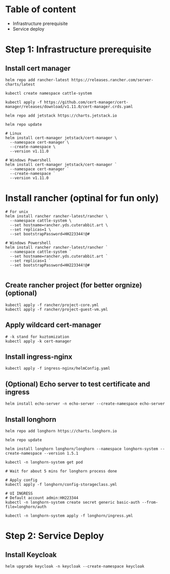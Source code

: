 # Table of content

- Infrastructure prerequisite
- Service deploy

# Step 1: Infrastructure prerequisite

## Install cert manager

```shell
helm repo add rancher-latest https://releases.rancher.com/server-charts/latest

kubectl create namespace cattle-system

kubectl apply -f https://github.com/cert-manager/cert-manager/releases/download/v1.11.0/cert-manager.crds.yaml

helm repo add jetstack https://charts.jetstack.io

helm repo update

# Linux
helm install cert-manager jetstack/cert-manager \
  --namespace cert-manager \
  --create-namespace \
  --version v1.11.0

# Windows Powershell
helm install cert-manager jetstack/cert-manager `
  --namespace cert-manager `
  --create-namespace `
  --version v1.11.0
```

# Install rancher (optinal for fun only)

```shell
# For unix
helm install rancher rancher-latest/rancher \
  --namespace cattle-system \
  --set hostname=rancher.yds.cuterabbit.art \
  --set replicas=1 \
  --set bootstrapPassword=HH223344!@#

# Windows Powershell
helm install rancher rancher-latest/rancher `
  --namespace cattle-system `
  --set hostname=rancher.yds.cuterabbit.art `
  --set replicas=1 `
  --set bootstrapPassword=HH223344!@#
  
```

## Create rancher project (for better orgnize) (optional)
```shell
kubectl apply -f rancher/project-core.yml
kubectl apply -f rancher/project-guest-vm.yml
```

## Apply wildcard cert-manager

```shell
# -k stand for kuztomization
kubectl apply -k cert-manager
```

## Install ingress-nginx

```shell
kubectl apply -f ingress-nginx/helmConfig.yaml
```

## (Optional) Echo server to test certificate and ingress
```shell
helm install echo-server -n echo-server --create-namespace echo-server
```

## Install longhorn

```shell
helm repo add longhorn https://charts.longhorn.io

helm repo update

helm install longhorn longhorn/longhorn --namespace longhorn-system --create-namespace --version 1.5.1

kubectl -n longhorn-system get pod

# Wait for about 5 mins for longhorn process done

# Apply config
kubectl apply -f longhorn/config-storageclass.yml

# UI INGRESS
# Default account admin:HH223344
kubectl -n longhorn-system create secret generic basic-auth --from-file=longhorn/auth

kubectl -n longhorn-system apply -f longhorn/ingress.yml
```

# Step 2: Service Deploy

## Install Keycloak

```shell
helm upgrade keycloak -n keycloak --create-namespace keycloak
```